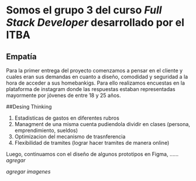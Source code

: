# Somos el grupo 3 del curso *Full Stack Developer* desarrollado por el ITBA

## Empatía 
Para la primer entrega del proyecto comenzamos a pensar en el cliente y cuales eran sus demandas en cuanto a diseño, comodidad y seguridad a la hora de acceder a sus homebankigs. Para ello realizamos encuestas en la plataforma de instagram donde las respuestas estaban representadas mayormente por jóvenes de entre 18 y 25 años.

##Desing Thinking
1. Estadisticas de gastos en diferentes rubros
2. Managment de una misma cuenta pudiendola dividir en clases (persona, emprendimiento, sueldos)
3. Optimizacion del mecanismo de trasnferencia
4. Flexibilidad de tramites (lograr hacer tramites de manera online)

Luego, continuamos con el diseño de algunos prototipos en Figma, ...... *agregar*

*agregar imagenes*

